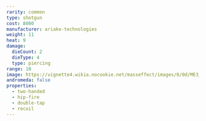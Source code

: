 ```yaml
---
rarity: common
type: shotgun
cost: 8000
manufacturer: ariake-technologies
weight: 11
heat: 9
damage:
  dieCount: 2
  dieType: 4
  type: piercing
range: 10
image: https://vignette4.wikia.nocookie.net/masseffect/images/0/0d/ME3_Scimitar_Shotgun.png/revision/latest?cb=20120317200715
andromeda: false
properties:
  - two-handed
  - hip-fire
  - double-tap
  - recoil
---
```

